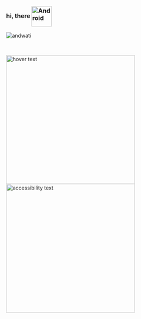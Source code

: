 ### hi, there <img align="center" alt="Android" width="55" src="https://media.giphy.com/media/Y4bzv6DYbYzy8jDnoW/giphy.gif"/>

<p float="left" ><img  align="center" src="https://github-readme-streak-stats.herokuapp.com/?user=andwati&theme=city-lights" alt="andwati" /></p>
<br>

<p float="left" >
 <img align="center" src="https://github-readme-stats.vercel.app/api?username=andwati&count_private=true&show_icons=true&theme=city_lights" width="350" title="hover text"> 
 
 <img align="center" src="https://github-readme-stats.vercel.app/api/top-langs/?username=andwati&langs_count=10&layout=compact&theme=city_lights&hide=css" width="350" alt="accessibility text">
</p>
